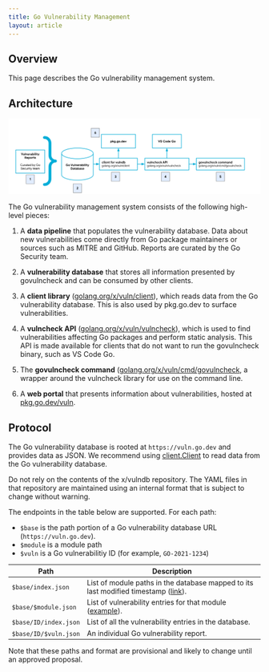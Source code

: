 ```yaml
---
title: Go Vulnerability Management
layout: article
---
```

## Overview

This page describes the Go vulnerability management system.

## Architecture

<div class="image">
  <center>
    <img src="architecture.svg" alt="Go Vulneraility Management Architecture"></img>
  </center>
</div>

The Go vulnerability management system consists of the following high-level
pieces:

1. A **data pipeline** that populates the vulnerability database. Data about
new vulnerabilities come directly from Go package maintainers or sources such as
MITRE and GitHub. Reports are curated by the Go Security team.

2. A **vulnerability database** that stores all information presented by
govulncheck and can be consumed by other clients.

3. A **client library**
([golang.org/x/vuln/client](https://golang.org/x/vuln/client)), which reads data
from the Go vulnerability database. This is also used by pkg.go.dev to surface
vulnerabilities.

4. A **vulncheck API**
([golang.org/x/vuln/vulncheck](https://golang.org/x/vuln/vulncheck)), which is
used to find vulnerabilities affecting Go packages and perform static analysis.
This API is made available for clients that do not want to run the govulncheck
binary, such as VS Code Go.

5. The **govulncheck command**
([golang.org/x/vuln/cmd/govulncheck](https://golang.org/x/vuln/cmd/govulncheck),
a wrapper around the vulncheck library for use on the command line.

6. A **web portal** that presents information about vulnerabilities, hosted at
[pkg.go.dev/vuln](https://pkg.go.dev/vuln).

## Protocol

The Go vulnerability database is rooted at `https://vuln.go.dev` and
provides data as JSON. We recommend using
[client.Client](https://pkg.go.dev/golang.org/x/vuln/client#Client) to read
data from the Go vulnerability database.

Do not rely on the contents of the x/vulndb repository. The YAML files in that
repository are maintained using an internal format that is subject to change
without warning.

The endpoints in the table below are supported. For each path:

- `$base` is the path portion of a Go vulnerability database URL (`https://vuln.go.dev`).
- `$module` is a module path
- `$vuln` is a Go vulnerabilitiy ID (for example, `GO-2021-1234`)

<table>
  <thead>
    <tr>
      <th>Path</th>
      <th>Description</th>
    </tr>
  </thead>
  <tbody>
    <tr>
      <td><code>$base/index.json</code></td>
      <td>
        List of module paths in the database mapped to its last modified
        timestamp (<a href="https://vuln.go.dev/index.json">link</a>).
      </td>
    </tr>
    <tr>
      <td><code>$base/$module.json</code></td>
      <td>
        List of vulnerability entries for that module (<a href="https://vuln.go.dev/golang.org/x/crypto.json">example</a>).
      </td>
    </tr>
    <tr>
      <td><code>$base/ID/index.json</code></td>
      <td>
        List of all the vulnerability entries in the database.
      </td>
    </tr>
    <tr>
      <td><code>$base/ID/$vuln.json</code></td>
      <td>
        An individual Go vulnerability report.
      </td>
    </tr>
  </tbody>
</table>

Note that these paths and format are provisional and likely to change until an
approved proposal.

